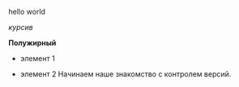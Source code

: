 hello world 

*курсив* 

**Полужирный**

* элемент 1

* элемент 2
Начинаем наше знакомство с контролем версий.